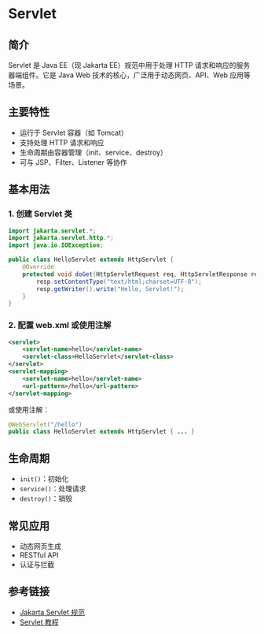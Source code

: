 # Servlet

## 简介

Servlet 是 Java EE（现 Jakarta EE）规范中用于处理 HTTP 请求和响应的服务器端组件。它是 Java Web 技术的核心，广泛用于动态网页、API、Web 应用等场景。

## 主要特性

- 运行于 Servlet 容器（如 Tomcat）
- 支持处理 HTTP 请求和响应
- 生命周期由容器管理（init、service、destroy）
- 可与 JSP、Filter、Listener 等协作

## 基本用法

### 1. 创建 Servlet 类

```java
import jakarta.servlet.*;
import jakarta.servlet.http.*;
import java.io.IOException;

public class HelloServlet extends HttpServlet {
    @Override
    protected void doGet(HttpServletRequest req, HttpServletResponse resp) throws IOException {
        resp.setContentType("text/html;charset=UTF-8");
        resp.getWriter().write("Hello, Servlet!");
    }
}
```

### 2. 配置 web.xml 或使用注解

```xml
<servlet>
    <servlet-name>hello</servlet-name>
    <servlet-class>HelloServlet</servlet-class>
</servlet>
<servlet-mapping>
    <servlet-name>hello</servlet-name>
    <url-pattern>/hello</url-pattern>
</servlet-mapping>
```

或使用注解：

```java
@WebServlet("/hello")
public class HelloServlet extends HttpServlet { ... }
```

## 生命周期

- `init()`：初始化
- `service()`：处理请求
- `destroy()`：销毁

## 常见应用

- 动态网页生成
- RESTful API
- 认证与拦截

## 参考链接

- [Jakarta Servlet 规范](https://jakarta.ee/specifications/servlet/)
- [Servlet 教程](https://tomcat.apache.org/tomcat-9.0-doc/servletapi/index.html)
